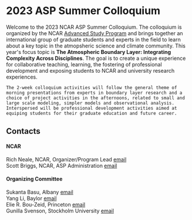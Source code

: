 # 2023 ASP Summer Colloquium


Welcome to the 2023 NCAR ASP Summer Colloquium. The colloquium is organized by the NCAR [Advanced Study Program](https://edec.ucar.edu/advanced-study-program/) and brings together an international group of graduate students and experts in the field to learn about a key topic in the atmopsheric science and climate community. This year's focus topic is **The Atmospheric Boundary Layer: Integrating Complexity Across Disciplines**. The goal is to create a unique experience for collaborative teaching, learning, the fostering of professional development and exposing students to NCAR and university research experiences.

```{note}
The 2-week colloquium activities will follow the general theme of morning presentations from experts in boundary layer research and a choice of project activities in the afternoons, related to small and large scale modeling, simpler models and observational analysis. Interspersed will be professional development activities aimed at equiping students for their graduate education and future career.
```

## Contacts


#### NCAR
Rich Neale, NCAR, Organizer/Program Lead [email](mailto:rneale@ucar.edu) \
Scott Briggs, NCAR, ASP Administration [email](mailto:sbriggs@ucar.edu)

#### Organizing Committee

Sukanta Basu, Albany [email](mailto:sukanta.basu@gmail.com) \
Yang Li, Baylor [email](mailto:yang_li3@baylor.edu) \
Elie R. Bou-Zeid, Princeton [email](mailto:ebouzeid@princeton.edu) \
Gunilla Svenson, Stockholm University [email](mailto:gunilla@misu.su.se) 



